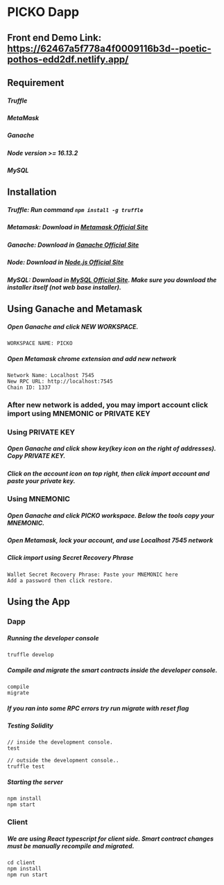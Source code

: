 # PICKO Dapp
## Front end Demo Link: https://62467a5f778a4f0009116b3d--poetic-pothos-edd2df.netlify.app/

## Requirement
##### Truffle
##### MetaMask
##### Ganache
##### Node version >= 16.13.2
##### MySQL

## Installation
##### Truffle: Run command ```npm install -g truffle```
##### Metamask: Download in [Metamask Official Site](https://metamask.io/download/)
##### Ganache: Download in [Ganache Official Site](https://trufflesuite.com/ganache/)
##### Node: Download in [Node.js Official Site](https://nodejs.org/en/)
##### MySQL: Download in [MySQL Official Site](https://dev.mysql.com/downloads/windows/installer/8.0.html). Make sure you download the installer itself (not web base installer).

## Using Ganache and Metamask
##### Open Ganache and click NEW WORKSPACE.
    WORKSPACE NAME: PICKO
##### Open Metamask chrome extension and add new network
    Network Name: Localhost 7545
    New RPC URL: http://localhost:7545
    Chain ID: 1337
### After new network is added, you may import account click import using MNEMONIC or PRIVATE KEY
### Using PRIVATE KEY
##### Open Ganache and click show key(key icon on the right of addresses). Copy PRIVATE KEY.
##### Click on the account icon on top right, then click import account and paste your private key.
### Using MNEMONIC
##### Open Ganache and click PICKO workspace. Below the tools copy your MNEMONIC.
##### Open Metamask, lock your account, and use Localhost 7545 network
##### Click import using Secret Recovery Phrase 
    Wallet Secret Recovery Phrase: Paste your MNEMONIC here
    Add a password then click restore.


## Using the App
### Dapp
##### Running the developer console
    truffle develop
##### Compile and migrate the smart contracts inside the developer console.
    compile
    migrate

##### If you ran into some RPC errors try  run migrate with reset flag
##### Testing Solidity
    // inside the development console.
    test

    // outside the development console..
    truffle test

##### Starting the server
    npm install
    npm start
### Client
##### We are using React typescript for client side. Smart contract changes must be manually recompile and migrated.
    cd client
    npm install
    npm run start


